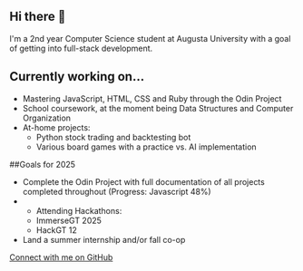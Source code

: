 ## Hi there 👋

I'm a 2nd year Computer Science student at Augusta University with a goal of getting into full-stack development.

## Currently working on...
- Mastering JavaScript, HTML, CSS and Ruby through the Odin Project
- School coursework, at the moment being Data Structures and Computer Organization
- At-home projects:
  - Python stock trading and backtesting bot
  - Various board games with a practice vs. AI implementation

##Goals for 2025
- Complete the Odin Project with full documentation of all projects completed throughout (Progress: Javascript 48%)
- - Attending Hackathons:
  - ImmerseGT 2025
  - HackGT 12
- Land a summer internship and/or fall co-op

[Connect with me on GitHub](https://github.com/matboone)

